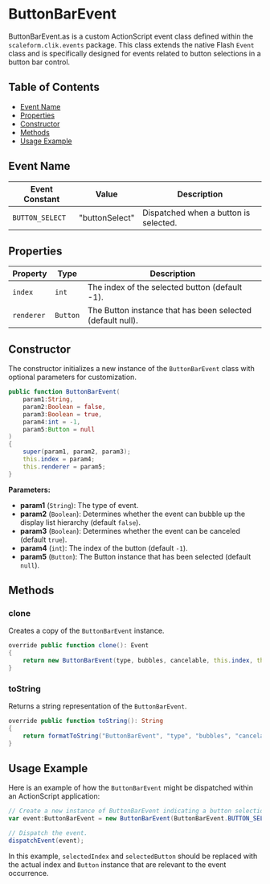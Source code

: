 ---
---
# ButtonBarEvent
ButtonBarEvent.as is a custom ActionScript event class defined within the `scaleform.clik.events` package.
This class extends the native Flash `Event` class and is specifically designed for events related to button selections in a button bar control.

## Table of Contents

- [Event Name](#event-name)
- [Properties](#properties)
- [Constructor](#constructor)
- [Methods](#methods)
- [Usage Example](#usage-example)

## Event Name

| Event Constant     | Value         | Description                             |
|--------------------|---------------|-----------------------------------------|
| `BUTTON_SELECT`    | "buttonSelect"| Dispatched when a button is selected.   |

## Properties

| Property  | Type    | Description                                           |
|-----------|---------|-------------------------------------------------------|
| `index`   | `int`   | The index of the selected button (default -1).        |
| `renderer`| `Button`| The Button instance that has been selected (default null). |

## Constructor

The constructor initializes a new instance of the `ButtonBarEvent` class with optional parameters for customization.

```actionscript
public function ButtonBarEvent(
    param1:String,
    param2:Boolean = false,
    param3:Boolean = true,
    param4:int = -1,
    param5:Button = null
)
{
    super(param1, param2, param3);
    this.index = param4;
    this.renderer = param5;
}
```

**Parameters:**

- **param1** (`String`): The type of event.
- **param2** (`Boolean`): Determines whether the event can bubble up the display list hierarchy (default `false`).
- **param3** (`Boolean`): Determines whether the event can be canceled (default `true`).
- **param4** (`int`): The index of the button (default `-1`).
- **param5** (`Button`): The Button instance that has been selected (default `null`).

## Methods

### clone
Creates a copy of the `ButtonBarEvent` instance.

```actionscript
override public function clone(): Event
{
    return new ButtonBarEvent(type, bubbles, cancelable, this.index, this.renderer);
}
```

### toString
Returns a string representation of the `ButtonBarEvent`.

```actionscript
override public function toString(): String
{
    return formatToString("ButtonBarEvent", "type", "bubbles", "cancelable", "index", "renderer");
}
```

## Usage Example

Here is an example of how the `ButtonBarEvent` might be dispatched within an ActionScript application:

```actionscript
// Create a new instance of ButtonBarEvent indicating a button selection.
var event:ButtonBarEvent = new ButtonBarEvent(ButtonBarEvent.BUTTON_SELECT, false, true, selectedIndex, selectedButton);

// Dispatch the event.
dispatchEvent(event);
```

In this example, `selectedIndex` and `selectedButton` should be replaced with the actual index and `Button` instance that are relevant to the event occurrence.
